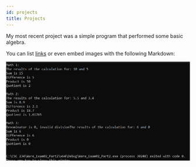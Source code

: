 ```yaml
---
id: projects
title: Projects
---
```


My most recent project was a simple program that
performed some basic algebra.

You can list [links](https://www.hashicorp.com/resources/test-driven-development-tdd-for-infrastructure)
or even embed images with the following Markdown:

![Output Screenshot](./assets/portfoliopic.png)
